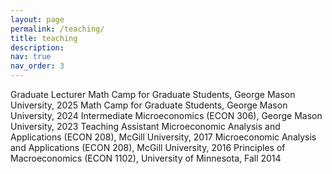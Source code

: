 ```yaml
---
layout: page
permalink: /teaching/
title: teaching
description: 
nav: true
nav_order: 3
---
```


Graduate Lecturer
      Math Camp for Graduate Students, George Mason University, 2025
      Math Camp for Graduate Students, George Mason University, 2024
      Intermediate Microeconomics (ECON 306), George Mason University, 2023
Teaching Assistant
      Microeconomic Analysis and Applications (ECON 208), McGill University, 2017
      Microeconomic Analysis and Applications (ECON 208), McGill University, 2016
      Principles of Macroeconomics (ECON 1102), University of Minnesota, Fall 2014

